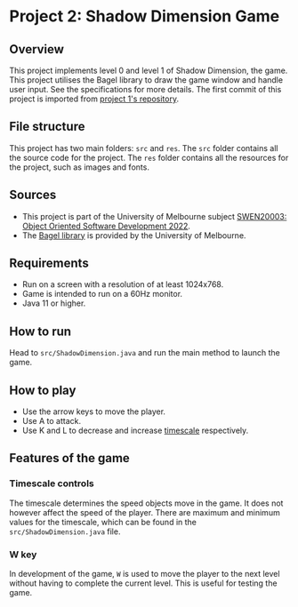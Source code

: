 # Project 2: Shadow Dimension Game

## Overview
This project implements level 0 and level 1 of Shadow Dimension, the game. This project utilises the Bagel library to draw the game window and handle user input. See the specifications for more details. The first commit of this project is imported from [project 1's repository](https://github.com/d4vidsha/swen20003-project-1/blob/master/README.md).

## File structure
This project has two main folders: `src` and `res`. The `src` folder contains all the source code for the project. The `res` folder contains all the resources for the project, such as images and fonts.

## Sources
- This project is part of the University of Melbourne subject [SWEN20003: Object Oriented Software Development 2022](https://handbook.unimelb.edu.au/2022/subjects/swen20003).
- The [Bagel library](https://people.eng.unimelb.edu.au/mcmurtrye/bagel-doc/) is provided by the University of Melbourne.

## Requirements
- Run on a screen with a resolution of at least 1024x768.
- Game is intended to run on a 60Hz monitor.
- Java 11 or higher.

## How to run
Head to `src/ShadowDimension.java` and run the main method to launch the game.

## How to play
- Use the arrow keys to move the player.
- Use A to attack.
- Use K and L to decrease and increase [timescale](#timescale) respectively.

## Features of the game
### Timescale controls
The timescale determines the speed objects move in the game. It does not however affect the speed of the player. There are maximum and minimum values for the timescale, which can be found in the `src/ShadowDimension.java` file.
### W key
In development of the game, `W` is used to move the player to the next level without having to complete the current level. This is useful for testing the game.